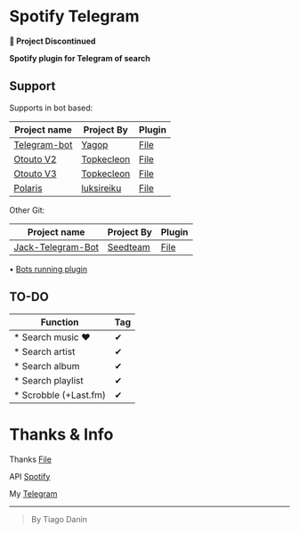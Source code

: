 # Spotify Telegram</br>

**🚧 Project Discontinued**

**Spotify plugin for Telegram of search**

## Support
Supports in bot based:

Project name|Project By|Plugin|
------------|----------|------|
[Telegram-bot](https://github.com/yagop/telegram-bot)|[Yagop](https://github.com/yagop)|[File](https://github.com/TiagoDanin/SpotifyTelegram/blob/master/BotBasedYagop/Spotify.lua)
[Otouto V2](https://github.com/topkecleon/otouto/tree/3bd9d5302ee5a313a25d7940b982052614d176a9)|[Topkecleon](https://github.com/topkecleon)|[File](https://github.com/TiagoDanin/SpotifyTelegram/blob/master/BotBasedOtouto/V2/Spotify.lua)
[Otouto V3](https://github.com/topkecleon/otouto)|[Topkecleon](https://github.com/topkecleon)|[File](https://github.com/TiagoDanin/SpotifyTelegram/blob/master/BotBasedOtouto/V3/Spotify.lua)
[Polaris](https://github.com/luksireiku/polaris)|[luksireiku](https://github.com/luksireiku)|[File](https://github.com/TiagoDanin/SpotifyTelegram/blob/master/BotBasedPolaris/Spotify.py)

Other Git:

Project name|Project By|Plugin|
------------|----------|------|
[Jack-Telegram-Bot](https://github.com/SEEDTEAM/jack-telegram-bot)|[Seedteam](https://github.com/SEEDTEAM/)|[File](https://github.com/SEEDTEAM/jack-telegram-bot/blob/master/plugins/spotify.moon)


• [Bots running plugin](https://github.com/TiagoDanin/SpotifyTelegram/wiki/Bot-runnig-plugin)

## TO-DO
Function|Tag|
--------|---|
* Search music ❤ | ✔
* Search artist | ✔
* Search album | ✔
* Search playlist | ✔
* Scrobble (+Last.fm) | ✔

# Thanks & Info

Thanks [File](https://github.com/TiagoDanin/SpotifyTelegram/blob/master/Thanks.txt)

API [Spotify](https://developer.spotify.com/web-api)

My [Telegram](https://telegram.me/tiagodanin)

---
>By Tiago Danin
